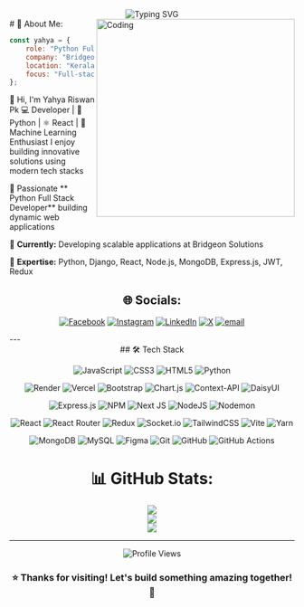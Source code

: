 <div align="center">
  <img src="https://readme-typing-svg.herokuapp.com?font=Fira+Code&size=28&duration=3000&pause=1000&color=00FFC3&center=true&vCenter=true&width=600&lines=Hi+there!+I'm+Yahya+Riswan+PK+%F0%9F%91%8B;Python+Full+Stack+Developer+%F0%9F%9A%80;Machine+Learning+%F0%9F%91%8B;" alt="Typing SVG" />
</div>
# 💫 About Me:

<img align="right" alt="Coding" width="350" src="https://user-images.githubusercontent.com/74038190/229223263-cf2e4b07-2615-4f87-9c38-e37600f8381a.gif">

```javascript
const yahya = {
    role: "Python Full Stack Developer",
    company: "Bridgeon Solutions (Intern)",
    location: "Kerala, India",
    focus: "Full-stack web development"
};
```

👋 Hi, I'm Yahya Riswan Pk 💻 Developer | 🐍 Python | ⚛️ React | 🤖 Machine Learning Enthusiast I enjoy building innovative solutions using modern tech stacks

🎯 Passionate ** Python Full Stack Developer** building dynamic web applications

🔧 **Currently:** Developing scalable applications at Bridgeon Solutions

🌱 **Expertise:** Python, Django, React, Node.js, MongoDB, Express.js, JWT, Redux



<div align="center">
  
## 🌐 Socials:
[![Facebook](https://img.shields.io/badge/Facebook-%231877F2.svg?logo=Facebook&logoColor=white)](https://facebook.com/Yahya%20Riswan) [![Instagram](https://img.shields.io/badge/Instagram-%23E4405F.svg?logo=Instagram&logoColor=white)](https://instagram.com/pk.yahyariswan) [![LinkedIn](https://img.shields.io/badge/LinkedIn-%230077B5.svg?logo=linkedin&logoColor=white)](https://linkedin.com/in/pkyahya) [![X](https://img.shields.io/badge/X-black.svg?logo=X&logoColor=white)](https://x.com/YahyaRiswan) [![email](https://img.shields.io/badge/Email-D14836?logo=gmail&logoColor=white)](mailto:pk.yahyariswan@gmail.com) 
</div>
---


<div align="center">
  ## 🛠️ Tech Stack
  
![JavaScript](https://img.shields.io/badge/javascript-%23323330.svg?style=for-the-badge&logo=javascript&logoColor=%23F7DF1E)
![CSS3](https://img.shields.io/badge/css3-%231572B6.svg?style=for-the-badge&logo=css3&logoColor=white)
![HTML5](https://img.shields.io/badge/html5-%23E34F26.svg?style=for-the-badge&logo=html5&logoColor=white)
![Python](https://img.shields.io/badge/python-3670A0?style=for-the-badge&logo=python&logoColor=ffdd54)

![Render](https://img.shields.io/badge/Render-%46E3B7.svg?style=for-the-badge&logo=render&logoColor=white)
![Vercel](https://img.shields.io/badge/vercel-%23000000.svg?style=for-the-badge&logo=vercel&logoColor=white)
![Bootstrap](https://img.shields.io/badge/bootstrap-%238511FA.svg?style=for-the-badge&logo=bootstrap&logoColor=white)
![Chart.js](https://img.shields.io/badge/chart.js-F5788D.svg?style=for-the-badge&logo=chart.js&logoColor=white)
![Context-API](https://img.shields.io/badge/Context--Api-000000?style=for-the-badge&logo=react)
![DaisyUI](https://img.shields.io/badge/daisyui-5A0EF8?style=for-the-badge&logo=daisyui&logoColor=white)

![Express.js](https://img.shields.io/badge/express.js-%23404d59.svg?style=for-the-badge&logo=express&logoColor=%2361DAFB)
![NPM](https://img.shields.io/badge/NPM-%23CB3837.svg?style=for-the-badge&logo=npm&logoColor=white)
![Next JS](https://img.shields.io/badge/Next-black?style=for-the-badge&logo=next.js&logoColor=white)
![NodeJS](https://img.shields.io/badge/node.js-6DA55F?style=for-the-badge&logo=node.js&logoColor=white)
![Nodemon](https://img.shields.io/badge/NODEMON-%23323330.svg?style=for-the-badge&logo=nodemon&logoColor=%BBDEAD)

![React](https://img.shields.io/badge/react-%2320232a.svg?style=for-the-badge&logo=react&logoColor=%2361DAFB)
![React Router](https://img.shields.io/badge/React_Router-CA4245?style=for-the-badge&logo=react-router&logoColor=white)
![Redux](https://img.shields.io/badge/redux-%23593d88.svg?style=for-the-badge&logo=redux&logoColor=white)
![Socket.io](https://img.shields.io/badge/Socket.io-black?style=for-the-badge&logo=socket.io&badgeColor=010101)
![TailwindCSS](https://img.shields.io/badge/tailwindcss-%2338B2AC.svg?style=for-the-badge&logo=tailwind-css&logoColor=white)
![Vite](https://img.shields.io/badge/vite-%23646CFF.svg?style=for-the-badge&logo=vite&logoColor=white)
![Yarn](https://img.shields.io/badge/yarn-%232C8EBB.svg?style=for-the-badge&logo=yarn&logoColor=white)

![MongoDB](https://img.shields.io/badge/MongoDB-%234ea94b.svg?style=for-the-badge&logo=mongodb&logoColor=white)
![MySQL](https://img.shields.io/badge/mysql-4479A1.svg?style=for-the-badge&logo=mysql&logoColor=white)
![Figma](https://img.shields.io/badge/figma-%23F24E1E.svg?style=for-the-badge&logo=figma&logoColor=white)
![Git](https://img.shields.io/badge/git-%23F05033.svg?style=for-the-badge&logo=git&logoColor=white)
![GitHub](https://img.shields.io/badge/github-%23121011.svg?style=for-the-badge&logo=github&logoColor=white)
![GitHub Actions](https://img.shields.io/badge/github%20actions-%232671E5.svg?style=for-the-badge&logo=githubactions&logoColor=white)
  </div>

<div align="center">
  
# 📊 GitHub Stats:
![](https://github-readme-stats.vercel.app/api?username=Yahya-Riswan&theme=transparent&hide_border=false&include_all_commits=false&count_private=false)<br/>
![](https://nirzak-streak-stats.vercel.app/?user=Yahya-Riswan&theme=transparent&hide_border=false)<br/>
![](https://github-readme-stats.vercel.app/api/top-langs/?username=Yahya-Riswan&theme=transparent&hide_border=false&include_all_commits=false&count_private=false&layout=compact)
</div>

---

<div align="center">
  <img src="https://komarev.com/ghpvc/?username=Yahya-Riswan&style=for-the-badge&color=00FFC3" alt="Profile Views" />
  
  <h3>⭐ Thanks for visiting! Let's build something amazing together! 🚀</h3>
</div>


